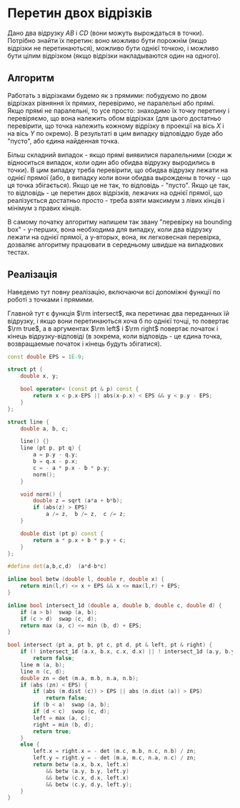 # Перетин двох відрізків

Дано два відрузку $AB$ і $CD$ (вони можуть вырождаться в точки). Потрібно знайти їх перетин: воно можливо бути порожнім (якщо відрізки не перетинаються), можливо бути однієї точкою, і можливо бути цілим відрізком (якщо відрізки накладываются один на одного).

## Алгоритм

Работать з відрізками будемо як з прямими: побудуємо по двом відрізках рівняння їх прямих, перевіримо, не паралельні або прямі. Якщо прямі не паралельні, то усе просто: знаходимо їх точку перетину і перевіряємо, що вона належить обом відрізках (для цього достатньо перевірити, що точка належить кожному відрізку в проекції на вісь $X$ і на вісь $Y$ по окремо). В результаті в цим випадку відповіддю буде або "пусто", або єдина найденная точка.

Більш складний випадок - якщо прямі виявилися паралельними (сюди ж відноситься випадок, коли один або обидва відрузку выродились в точки). В цим випадку треба перевірити, що обидва відрузку лежати на однієї прямої (або, в випадку коли вони обидва вырождены в точку - що ця точка збігається). Якщо це не так, то відповідь - "пусто". Якщо це так, то відповідь - це перетин двох відрізків, лежачих на однієї прямої, що реалізується достатньо просто - треба взяти максимум з лівих кінців і мінімум з правих кінців.

В самому початку алгоритму напишем так звану "перевірку на bounding box" - у-перших, вона необходима для випадку, коли два відрузку лежати на однієї прямої, а у-вторых, вона, як легковесная перевірка, дозваляє алгоритму працювати в середньому швидше на випадкових тестах.

## Реалізація

Наведемо тут повну реалізацію, включаючи всі допоміжні функції по роботі з точками і прямими.

Главной тут є функція $\rm intersect$, яка перетинає два переданных їй відрузку, і якщо вони перетинаються хоча б по однієї точці, то повертає $\rm true$, а в аргументах $\rm left$ і $\rm right$ повертає початок і кінець відрузку-відповіді (в зокрема, коли відповідь - це єдина точка, возвращаемые початок і кінець будуть збігатися).

<!--- TODO: specify code snippet id -->
``` cpp
const double EPS = 1E-9;

struct pt {
    double x, y;

    bool operator< (const pt & p) const {
        return x < p.x-EPS || abs(x-p.x) < EPS && y < p.y - EPS;
    }
};

struct line {
    double a, b, c;

    line() {}
    line (pt p, pt q) {
        a = p.y - q.y;
        b = q.x - p.x;
        c = - a * p.x - b * p.y;
        norm();
    }

    void norm() {
        double z = sqrt (a*a + b*b);
        if (abs(z) > EPS)
            a /= z,  b /= z,  c /= z;
    }

    double dist (pt p) const {
        return a * p.x + b * p.y + c;
    }
};

#define det(a,b,c,d)  (a*d-b*c)

inline bool betw (double l, double r, double x) {
    return min(l,r) <= x + EPS && x <= max(l,r) + EPS;
}

inline bool intersect_1d (double a, double b, double c, double d) {
    if (a > b)  swap (a, b);
    if (c > d)  swap (c, d);
    return max (a, c) <= min (b, d) + EPS;
}

bool intersect (pt a, pt b, pt c, pt d, pt & left, pt & right) {
    if (! intersect_1d (a.x, b.x, c.x, d.x) || ! intersect_1d (a.y, b.y, c.y, d.y))
        return false;
    line m (a, b);
    line n (c, d);
    double zn = det (m.a, m.b, n.a, n.b);
    if (abs (zn) < EPS) {
        if (abs (m.dist (c)) > EPS || abs (n.dist (a)) > EPS)
            return false;
        if (b < a)  swap (a, b);
        if (d < c)  swap (c, d);
        left = max (a, c);
        right = min (b, d);
        return true;
    }
    else {
        left.x = right.x = - det (m.c, m.b, n.c, n.b) / zn;
        left.y = right.y = - det (m.a, m.c, n.a, n.c) / zn;
        return betw (a.x, b.x, left.x)
            && betw (a.y, b.y, left.y)
            && betw (c.x, d.x, left.x)
            && betw (c.y, d.y, left.y);
    }
}
```
